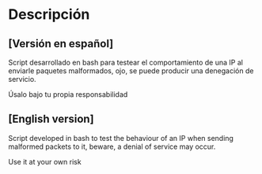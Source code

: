 # Descripción
## [Versión en español]

Script desarrollado en bash para testear el comportamiento de una IP al enviarle paquetes malformados, ojo, se puede producir una denegación de servicio.

Úsalo bajo tu propia responsabilidad


## [English version]

Script developed in bash to test the behaviour of an IP when sending malformed packets to it, beware, a denial of service may occur.

Use it at your own risk
